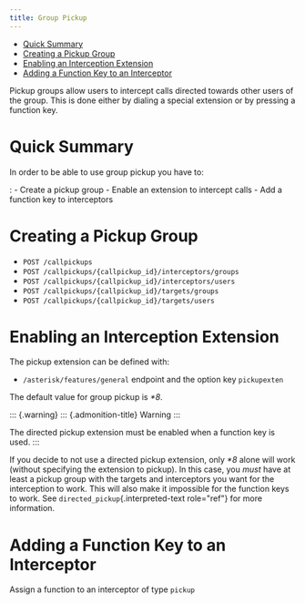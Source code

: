 ```yaml
---
title: Group Pickup
---
```


-   [Quick Summary](#quick-summary)
-   [Creating a Pickup Group](#creating-a-pickup-group)
-   [Enabling an Interception
    Extension](#enabling-an-interception-extension)
-   [Adding a Function Key to an
    Interceptor](#adding-a-function-key-to-an-interceptor)

Pickup groups allow users to intercept calls directed towards other
users of the group. This is done either by dialing a special extension
or by pressing a function key.

Quick Summary
=============

In order to be able to use group pickup you have to:

:   -   Create a pickup group
    -   Enable an extension to intercept calls
    -   Add a function key to interceptors

Creating a Pickup Group
=======================

-   `POST /callpickups`
-   `POST /callpickups/{callpickup_id}/interceptors/groups`
-   `POST /callpickups/{callpickup_id}/interceptors/users`
-   `POST /callpickups/{callpickup_id}/targets/groups`
-   `POST /callpickups/{callpickup_id}/targets/users`

Enabling an Interception Extension
==================================

The pickup extension can be defined with:

-   `/asterisk/features/general` endpoint and the option key
    `pickupexten`

The default value for group pickup is *\*8*.

::: {.warning}
::: {.admonition-title}
Warning
:::

The directed pickup extension must be enabled when a function key is
used.
:::

If you decide to not use a directed pickup extension, only *\*8* alone
will work (without specifying the extension to pickup). In this case,
you *must* have at least a pickup group with the targets and
interceptors you want for the interception to work. This will also make
it impossible for the function keys to work. See
`directed_pickup`{.interpreted-text role="ref"} for more information.

Adding a Function Key to an Interceptor
=======================================

Assign a function to an interceptor of type `pickup`

